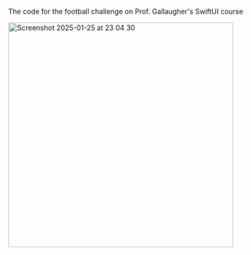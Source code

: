 The code for the football challenge on Prof. Gallaugher's SwiftUI course


<img width="454" alt="Screenshot 2025-01-25 at 23 04 30" src="https://github.com/user-attachments/assets/84652eb6-1d04-4f16-a588-cd88acac93ab" />

